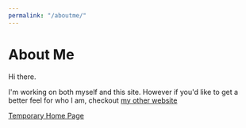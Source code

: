 ```yaml
---
permalink: "/aboutme/"
---
```

# About Me
Hi there.

I'm working on both myself and this site. However if you'd like to get a better feel for who I am, checkout <a href="shaunyap.me">my other website</a>





<a href="/">Temporary Home Page</a>

